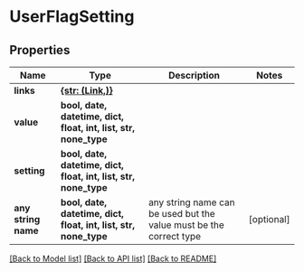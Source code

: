 # UserFlagSetting


## Properties
Name | Type | Description | Notes
------------ | ------------- | ------------- | -------------
**links** | [**{str: (Link,)}**](Link.md) |  | 
**value** | **bool, date, datetime, dict, float, int, list, str, none_type** |  | 
**setting** | **bool, date, datetime, dict, float, int, list, str, none_type** |  | 
**any string name** | **bool, date, datetime, dict, float, int, list, str, none_type** | any string name can be used but the value must be the correct type | [optional]

[[Back to Model list]](../README.md#documentation-for-models) [[Back to API list]](../README.md#documentation-for-api-endpoints) [[Back to README]](../README.md)


